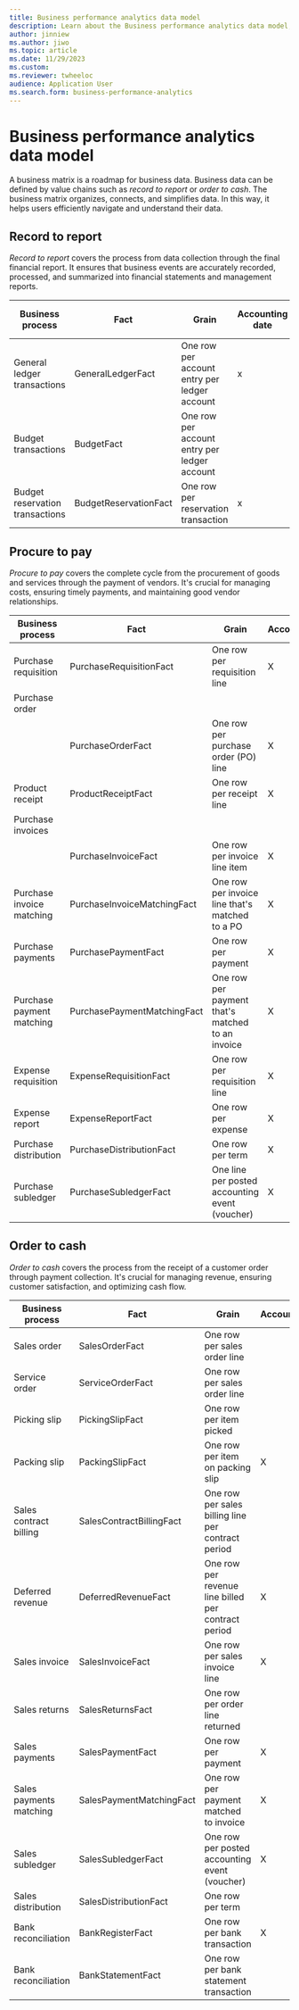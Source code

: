 ```yaml
---
title: Business performance analytics data model
description: Learn about the Business performance analytics data model, including tables assigning facts, grains, and other info to various business processes.
author: jinniew
ms.author: jiwo
ms.topic: article
ms.date: 11/29/2023
ms.custom:
ms.reviewer: twheeloc 
audience: Application User
ms.search.form: business-performance-analytics
---
```


# Business performance analytics data model

A business matrix is a roadmap for business data. Business data can be defined by value chains such as *record to report* or *order to cash*. The business matrix organizes, connects, and simplifies data. In this way, it helps users efficiently navigate and understand their data.

## Record to report

*Record to report* covers the process from data collection through the final financial report. It ensures that business events are accurately recorded, processed, and summarized into financial statements and management reports.

| Business process                | Fact                  | Grain                                      | Accounting date | Ledger | Reference number | General ledger account | SubledgerNumber |
| ------------------------------- | --------------------- | ------------------------------------------ | --------------- | ------ | ---------------- | ---------------------- | --------------- |
| General ledger transactions     | GeneralLedgerFact     | One row per account entry per ledger account | x               | x      | x                | x                      | x               |
| Budget transactions             | BudgetFact            | One row per account entry per ledger account |                 | x      | x                | x                      |                 |
| Budget reservation transactions | BudgetReservationFact | One row per reservation transaction          | x               | x      | x                | x                      |                 |

## Procure to pay

*Procure to pay* covers the complete cycle from the procurement of goods and services through the payment of vendors. It's crucial for managing costs, ensuring timely payments, and maintaining good vendor relationships.

| Business process | Fact | Grain | AccountingDateDim | Reporting Dimensions | DateDim | ProductDim | AssetDim | StorageLocationDim | PostalAddressDim | ReportingDimensionsDim | PartyDimDim | ProjectDim | NumberDim | LedgerDim | GeneralLedgerAccountDim2 | SubledgerNumberDim | BankAccountDim | 
|---|---|---|---|---|---|---|---|---|---|---|---|---|---|---|---|---|---|
| Purchase requisition | PurchaseRequisitionFact | One row per requisition line | X |   | | X | X | X | X | | X | X | X | X | | | |
| Purchase order | | | | | | | | | | | | | | | | | |
| | PurchaseOrderFact | One row per purchase order (PO) line | X |   | | X | X | X | X | | X | X | X | X | | X | |
| Product receipt | ProductReceiptFact | One row per receipt line | X |   | | X | X | X | X | | X | | X | X | | | |
| Purchase invoices | | | | | | | | | | | | | | | | | |
| | PurchaseInvoiceFact | One row per invoice line item | X |   | X | X | X | X | X | | X | X | X | X | | X | |
| Purchase invoice matching | PurchaseInvoiceMatchingFact | One row per invoice line that's matched to a PO | X |   | X | X | X | X | | | X | | X | X | | | |
| Purchase payments | PurchasePaymentFact | One row per payment | X |   | X | | | | X | | X | | X | X | | X | X |
| Purchase payment matching | PurchasePaymentMatchingFact | One row per payment that's matched to an invoice | X |  | | | | | X | | X | | X | X | | X | |
| Expense requisition | ExpenseRequisitionFact | One row per requisition line | X |  | | | | | X | | X | X | X | | | | |
| Expense report | ExpenseReportFact | One row per expense | X |  | | | | | X | | X | X | X | X | | X | |
| Purchase distribution | PurchaseDistributionFact | One row per term | X | X | | | | | | | | | X | X | | X | |
| Purchase subledger | PurchaseSubledgerFact | One line per posted accounting event (voucher) | X | X | X | | | | X | X | X | X | | X | | X | |

## Order to cash

*Order to cash* covers the process from the receipt of a customer order through payment collection. It's crucial for managing revenue, ensuring customer satisfaction, and optimizing cash flow.

| Business process   | Fact     | Grain    | AccountingDateDim | BankAccountDim | LedgerDim | DateDim | NumberDim (RPD) | PartyDim | BuyingPartyDim | ProductDim | ProjectDim | PotalAddressDim | ReportingDimensionsDim | StorageLocationDim | SubledgerNumberDim | SalesCategory | WorkerDim | DeliveryModeDim |
| ------- | ------ | -------- | ----- | ------ | ----- | ------- | --- | -------- | ----- | ---------- | ---------- | --------------- | ---------- | ------- | -----| ------------ | --------- | --------------- |
| Sales order  | SalesOrderFact    | One row per sales order line   |   |  | X  |    | X   | X  | X    | X   | X  | X   |      | X      | X                  |               |           |                 |
| Service order | ServiceOrderFact | One row per sales order line   |  |   | X  |    | X   |   | X  | X   | X | X |   |      | X                  |               | X         |                 |
| Picking slip  | PickingSlipFact  | One row per item picked       |   |   | X  |    | X   |  | X  | X   |   |     |        | X                  |             |               | X         | X               |
| Packing slip  | PackingSlipFact  | One row per item on packing slip | X | | X |  | X  |    | X  | X  |   | X  |     | X                  | X                  | X         |           | X               |
| Sales contract billing  | SalesContractBillingFact | One row per sales billing line per contract period | |  |X  | | X | | X | X | X  |   |  | X  |      |               |           |                 |
| Deferred revenue  | DeferredRevenueFact  | One row per revenue line billed per contract period | X | | X |  |  |  |  |  |  |  |   |     |                    |               |           |                 |
| Sales invoice | SalesInvoiceFact | One row per sales invoice line | X |  | X | | X |  | X | X | X  | X   |        | X                  | X               | X             |           |                 |
| Sales returns  | SalesReturnsFact  | One row per order line returned | | | X |  | X |  | X | X    |     | X   |       | X                  |                    | X             |           |                 |
| Sales payments | SalesPaymentFact  | One row per payment  | X | X  | X |  | X | X  | X |  |   | X  |   |                    | X                  |               |           |                 |
| Sales payments matching | SalesPaymentMatchingFact | One row per payment matched to invoice | X | | X | |X  | | X |  |  | X | |  | X              |               |           |                 |
| Sales subledger  | SalesSubledgerFact | One row per posted accounting event (voucher) | X |  | X  |   |   |   | X |  |  | X | X  |     | X        |               |           |                 |
| Sales distribution | SalesDistributionFact | One row per term |  |   |   |   |    |    |     |     |    |     | X      |       |                    |               |           |                 |
| Bank reconciliation | BankRegisterFact  | One row per bank transaction | X  | X | X  |  | X |  |    |   |     |     |         |        | X                  |               |           |                 |
| Bank reconciliation | BankStatementFact | One row per bank statement transaction | | X |X  |  | X | |   |    |    |   |   |     | X              |               |           |                 |
